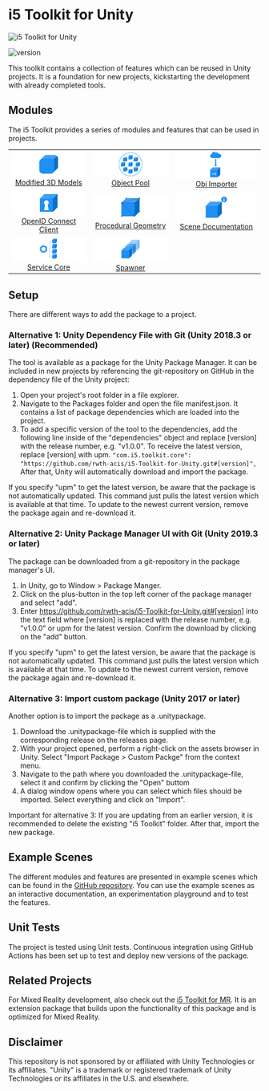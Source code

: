 # i5 Toolkit for Unity

![i5 Toolkit for Unity](https://raw.githubusercontent.com/rwth-acis/i5-Toolkit-for-Unity/develop/Logos/Logo%20wide.svg)

![version](https://img.shields.io/badge/version-upm-blue)

This toolkit contains a collection of features which can be reused in Unity projects.
It is a foundation for new projects, kickstarting the development with already completed tools.

## Modules

The i5 Toolkit provides a series of modules and features that can be used in projects.

<table style="text-align: center; vertical-align: middle">
    <tr>
        <td><a href="manual/Modified-3D-Objects.md"><img src="resources/Logos/RoundedCorners.svg" alt="Modified 3D Objects" style="width:200px"/><br/>Modified 3D Models</a></td>
        <td><a href="manual/Object-Pool.md"><img src="resources/Logos/ObjectPool.svg" alt="Object Pool" style="width:200px"/><br/>Object Pool</a></td>
        <td><a href="manual/Obj-Importer.md"><img src="resources/Logos/ObjImporter.svg" alt="Obj Importer" style="width:200px"/><br/>Obj Importer</a></td>
    </tr>
    <tr>
        <td><a href="manual/OpenID-Connect-Client.md"><img src="resources/Logos/OpenIDConnectClient.svg" alt="OpenID Connect Client" style="width:200px"/><br/>OpenID Connect Client</a></td>
        <td><a href="manual/Procedural-Geometry.md"><img src="resources/Logos/ProceduralGeometry.svg" alt="Procedural Geometry" style="width:200px"/><br/>Procedural Geometry</a></td>
        <td><a href="manual/Scene-Documentation.md"><img src="resources/Logos/SceneDocumentation.svg" alt="Scene Documentation" style="width:200px"/><br/>Scene Documentation</a></td>
    </tr>
    <tr>
        <td><a href="manual/Service-Core.md"><img src="resources/Logos/ServiceCore.svg" alt="Service Core" style="width:200px"/><br/>Service Core</a></td>
        <td><a href="manual/Spawner.md"><img src="resources/Logos/Spawner.svg" alt="Spawner" style="width:200px"/><br/>Spawner</a></td>
    </tr>
</table>

## Setup

There are different ways to add the package to a project.

### Alternative 1: Unity Dependency File with Git (Unity 2018.3 or later) (Recommended)

The tool is available as a package for the Unity Package Manager. It can be included in new projects by referencing the git-repository on GitHub in the dependency file of the Unity project:

1. Open your project's root folder in a file explorer.
2. Navigate to the Packages folder and open the file manifest.json. It contains a list of package dependencies which are loaded into the project.
3. To add a specific version of the tool to the dependencies, add the following line inside of the "dependencies" object and replace [version] with the release number, e.g. "v1.0.0".
   To receive the latest version, replace [version] with upm.
   `"com.i5.toolkit.core": "https://github.com/rwth-acis/i5-Toolkit-for-Unity.git#[version]",`
   After that, Unity will automatically download and import the package.

If you specify "upm" to get the latest version, be aware that the package is not automatically updated.
This command just pulls the latest version which is available at that time.
To update to the newest current version, remove the package again and re-download it.

### Alternative 2: Unity Package Manager UI with Git (Unity 2019.3 or later)

The package can be downloaded from a git-repository in the package manager's UI.

1. In Unity, go to Window > Package Manger.
2. Click on the plus-button in the top left corner of the package manager and select "add".
3. Enter https://github.com/rwth-acis/i5-Toolkit-for-Unity.git#[version] into the text field where [version] is replaced with the release number, e.g. "v1.0.0" or upm for the latest version.
   Confirm the download by clicking on the "add" button.

If you specify "upm" to get the latest version, be aware that the package is not automatically updated.
This command just pulls the latest version which is available at that time.
To update to the newest current version, remove the package again and re-download it.

### Alternative 3: Import custom package (Unity 2017 or later)

Another option is to import the package as a .unitypackage.

1. Download the .unitypackage-file which is supplied with the corresponding release on the releases page.
2. With your project opened, perform a right-click on the assets browser in Unity. Select "Import Package > Custom Packge" from the context menu.
3. Navigate to the path where you downloaded the .unitypackage-file, select it and confirm by clicking the "Open" buttom
4. A dialog window opens where you can select which files should be imported. Select everything and click on "Import".

Important for alternative 3: If you are updating from an earlier version, it is recommended to delete the existing "i5 Toolkit" folder.
After that, import the new package.

## Example Scenes

The different modules and features are presented in example scenes which can be found in the [GitHub repository](https://github.com/rwth-acis/i5-Toolkit-for-Unity).
You can use the example scenes as an interactive documentation, an experimentation playground and to test the features.

## Unit Tests
The project is tested using Unit tests.
Continuous integration using GitHub Actions has been set up to test and deploy new versions of the package.

## Related Projects

For Mixed Reality development, also check out the [i5 Toolkit for MR](https://github.com/rwth-acis/i5-Toolkit-for-Mixed-Reality).
It is an extension package that builds upon the functionality of this package and is optimized for Mixed Reality.

## Disclaimer

This repository is not sponsored by or affiliated with Unity Technologies or its affiliates.
"Unity" is a trademark or registered trademark of Unity Technologies or its affiliates in the U.S. and elsewhere.